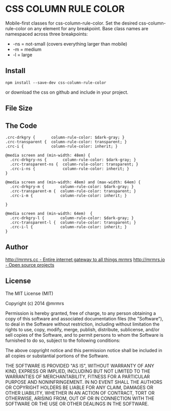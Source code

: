 # CSS COLUMN RULE COLOR

  Mobile-first classes for css-column-rule-color.
  Set the desired css-column-rule-color on any element for any breakpoint.
  Base class names are namespaced across three breakpoints:

*  -ns = not-small (covers everything larger than mobile)
*  -m  = medium
*  -l  = large

## Install
```
npm install --save-dev css-column-rule-color
```
or download the css on github and include in your project.

## File Size


## The Code
```
.crc-drkgry {       column-rule-color: $dark-gray; }
.crc-transparent {  column-rule-color: transparent; }
.crc-i {            column-rule-color: inherit; }

@media screen and (min-width: 48em) {
  .crc-drkgry-ns {       column-rule-color: $dark-gray; }
  .crc-transparent-ns {  column-rule-color: transparent; }
  .crc-i-ns {            column-rule-color: inherit; }
}

@media screen and (min-width: 48em) and (max-width: 64em) {
  .crc-drkgry-m {       column-rule-color: $dark-gray; }
  .crc-transparent-m {  column-rule-color: transparent; }
  .crc-i-m {            column-rule-color: inherit; }

}

@media screen and (min-width: 64em)  {
  .crc-drkgry-l {       column-rule-color: $dark-gray; }
  .crc-transparent-l {  column-rule-color: transparent; }
  .crc-i-l {            column-rule-color: inherit; }
}

```

## Author

[http://mrmrs.cc - Entire internet gateway to all things mrmrs](http://mrmrs.cc)
[http://mrmrs.io - Open source projects](http://mrmrs.io)

## License

The MIT License (MIT)

Copyright (c) 2014 @mrmrs

Permission is hereby granted, free of charge, to any person obtaining a copy
of this software and associated documentation files (the "Software"), to deal
in the Software without restriction, including without limitation the rights
to use, copy, modify, merge, publish, distribute, sublicense, and/or sell
copies of the Software, and to permit persons to whom the Software is
furnished to do so, subject to the following conditions:

The above copyright notice and this permission notice shall be included in
all copies or substantial portions of the Software.

THE SOFTWARE IS PROVIDED "AS IS", WITHOUT WARRANTY OF ANY KIND, EXPRESS OR
IMPLIED, INCLUDING BUT NOT LIMITED TO THE WARRANTIES OF MERCHANTABILITY,
FITNESS FOR A PARTICULAR PURPOSE AND NONINFRINGEMENT. IN NO EVENT SHALL THE
AUTHORS OR COPYRIGHT HOLDERS BE LIABLE FOR ANY CLAIM, DAMAGES OR OTHER
LIABILITY, WHETHER IN AN ACTION OF CONTRACT, TORT OR OTHERWISE, ARISING FROM,
OUT OF OR IN CONNECTION WITH THE SOFTWARE OR THE USE OR OTHER DEALINGS IN
THE SOFTWARE.

